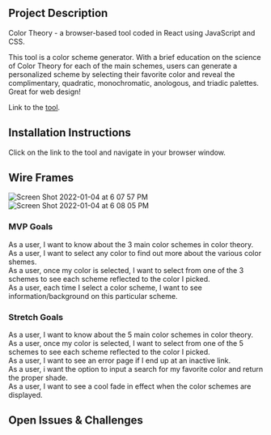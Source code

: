 ## Project Description 
Color Theory - a browser-based tool coded in React using JavaScript and CSS.

This tool is a color scheme generator. With a brief education on the science of Color Theory for each of the main schemes, users can generate a personalized scheme by selecting their favorite color and reveal the complimentary, quadratic, monochromatic, anologous, and triadic palettes. Great for web design!

Link to the [tool](https://colortheory.netlify.app/home).


## Installation Instructions
Click on the link to the tool and navigate in your browser window.


## Wire Frames  
![Screen Shot 2022-01-04 at 6 07 57 PM](https://media.git.generalassemb.ly/user/40259/files/4a87be80-6d89-11ec-98ae-992428430300)
![Screen Shot 2022-01-04 at 6 08 05 PM](https://media.git.generalassemb.ly/user/40259/files/4f4c7280-6d89-11ec-9cbe-5f7a281a3756)


### MVP Goals
As a user, I want to know about the 3 main color schemes in color theory.<br>
As a user, I want to select any color to find out more about the various color shemes.<br>
As a user, once my color is selected, I want to select from one of the 3 schemes to see each scheme reflected to the color I picked.<br>
As a user, each time I select a color scheme, I want to see information/background on this particular scheme. <br>

### Stretch Goals
As a user, I want to know about the 5 main color schemes in color theory.<br>
As a user, once my color is selected, I want to select from one of the 5 schemes to see each scheme reflected to the color I picked.<br>
As a user, I want to see an error page if I end up at an inactive link.<br>
As a user, i want the option to input a search for my favorite color and return the proper shade.<br>
As a user, I want to see a cool fade in effect when the color schemes are displayed.<br>

## Open Issues & Challenges
